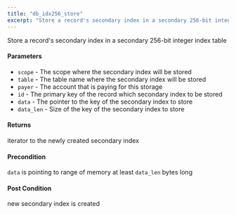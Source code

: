 ```yaml
---
title: "db_idx256_store"
excerpt: "Store a record's secondary index in a secondary 256-bit integer index table."
---
```

Store a record's secondary index in a secondary 256-bit integer index table

#### Parameters
* `scope` - The scope where the secondary index will be stored 
* `table` - The table name where the secondary index will be stored 
* `payer` - The account that is paying for this storage 
* `id` - The primary key of the record which secondary index to be stored 
* `data` - The pointer to the key of the secondary index to store 
* `data_len` - Size of the key of the secondary index to store 

#### Returns
iterator to the newly created secondary index 

#### Precondition
`data` is pointing to range of memory at least `data_len` bytes long 

#### Post Condition
new secondary index is created